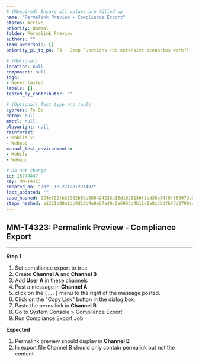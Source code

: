 ```yaml
---
# (Required) Ensure all values are filled up
name: "Permalink Preview - Compliance Export"
status: Active
priority: Normal
folder: Permalink Preview
authors: ""
team_ownership: []
priority_p1_to_p4: P3 - Deep Functions (Do extensive scenarios work?)

# (Optional)
location: null
component: null
tags:
- Never tested
labels: []
tested_by_contributor: ""

# (Optional) Test type and tools
cypress: To Do
detox: null
mmctl: null
playwright: null
rainforest:
- Mobile v1
- Webapp
manual_test_environments:
- Mobile
- Webapp

# Do not change
id: 15744447
key: MM-T4323
created_on: "2021-10-27T20:22:40Z"
last_updated: ""
case_hashed: 924e722fb25902b89a088424233e10d1821136f3ed38b84f5ff6907de5d0a70880e4e83ece5b0a5105cfce858fafb091
steps_hashed: a1221b88e1db4d10b4e0ab7a40c0a6965d4b11d8a8c3bdfbf3d2700ece225e9e69141161477ce7317328a0edc80dcbbc
---
```


<!-- (Auto-generated) Based on frontmatter's "key" and "name" -->

## MM-T4323: Permalink Preview - Compliance Export

---

**Step 1**

1. Set compliance export to true
2. Create **Channel A** and **Channel B**
3. Add **User A** in these channels
4. Post a message in **Channel A**
5. click on the `[...]` menu to the right of the message posted.
6. Click on the "Copy Link" button in the dialog box.
7. Paste the permalink in **Channel B**
8. Go to System Console > Compliance Export
9. Run Compliance Export Job

**Expected**

1. Permalink preview should display in **Channel B**
2. In export file Channel B should only contain permalink but not the content
